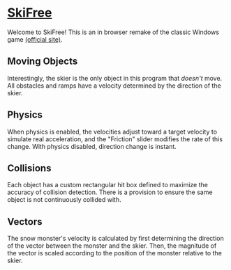 # [SkiFree](http://www.nickalzapiedi.com/ski)
Welcome to SkiFree! This is an in browser remake of the classic Windows game [(official site)](http://ski.ihoc.net/).

## Moving Objects
Interestingly, the skier is the only object in this program that *doesn't* move.  All obstacles and ramps have a velocity determined by the direction of the skier.  

## Physics
When physics is enabled, the velocities adjust toward a target velocity to simulate real acceleration, and the "Friction" slider modifies the rate of this change.  With physics disabled, direction change is instant.

## Collisions
Each object has a custom rectangular hit box defined to maximize the accuracy of collision detection.  There is a provision to ensure the same object is not continuously collided with.

## Vectors
The snow monster's velocity is calculated by first determining the direction of the vector between the monster and the skier. Then, the magnitude of the vector is scaled according to the position of the monster relative to the skier.
